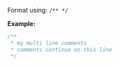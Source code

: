 Format using: `/** */`

**Example:**  
```js
/**
 * my multi line comments
 * comments continue on this line
 */
```